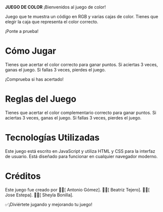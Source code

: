 **JUEGO DE COLOR**
¡Bienvenidos al juego de color!

Juego que te muestra un código en RGB y varias cajas de color. Tienes que elegir la caja que representa el color correcto.

¡Ponte a prueba!

# Cómo Jugar

Tienes que acertar el color correcto para ganar puntos.
Si aciertas 3 veces, ganas el juego.
Si fallas 3 veces, pierdes el juego.

¡Comprueba si has acertado!

# Reglas del Juego
Tienes que acertar el color complementario correcto para ganar puntos.
Si aciertas 3 veces, ganas el juego.
Si fallas 3 veces, pierdes el juego.

# Tecnologías Utilizadas

Este juego está escrito en JavaScript y utiliza HTML y CSS para la interfaz de usuario. Está diseñado para funcionar en cualquier navegador moderno.

# Créditos

Este juego fue creado por
👨‍🦰[ Antonio Gómez].
👩‍🦰[ Beatriz Tejero].
👨‍🦰[ Jose Estepa].
👩‍🦰[ Sheyla Bonilla].

✅¡Diviértete jugando y mejorando tu juego!
